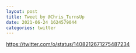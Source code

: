```yaml
--- 
layout: post 
title: Tweet by @Chris_TurnsUp 
date: 2021-06-24 1624579044 
categories: twitter 
--- 
```

https://twitter.com/o/status/1408212671275487234